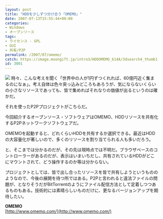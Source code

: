 ```yaml
---
layout: post
title: "HDDを少しずつ分け合う「OMEMO」"
date: 2007-07-13T15:55:44+09:00
categories:
- Windows
- オープンソース
tags: 
- ライセンス - GPL
- GUI
- 共有/P2P
permalink: /2007/07/omemo/
catch: https://image.moongift.jp/intro3/HDDOMEMO_614A/3dsearch4_thumb1.png
id: 3801
---
```

[![](https://image.moongift.jp/intro3/HDDOMEMO_614A/3dsearch4_thumb1.png)](https://image.moongift.jp/intro3/HDDOMEMO_614A/3dsearch43.png) 時々、こんな考えを聞く「世界中の人が1円ずつくれれば、60億円近く集まるのになぁ」。考え自体は色々突っ込みどころもあろうが、気にならないくらいの小さなリソースであっても、皆で集めればそれなりの価値が出るというのは確かだ。   
  
それを使ったP2Pプロジェクトがこちらだ。   
  
今回紹介するオープンソース・ソフトウェアはOMEMO、HDDリソースを共有化するP2Pネットワークソフトウェアだ。   
  
<!--more-->  
  
OMEMOを起動すると、どれくらいHDDを共有するか選択できる。最近はHDDの大容量化が著しいので、多くのリソースを割り当てられる人も多いだろう。   
  
と、そこまでは分かるのだが、その先は現時点では不明だ。ブラウザベースのコントローラーがあるのだが、表示はいまいちだし、共有されているHDDがどこにマウントされて、どう操作するのか等は分からない。   
  
プロジェクトとしては、皆で出し合ったリソースを皆で共有しようというもののようなので、今後の展開を待つ所ではある。P2Pと言われると違法ファイルの問題が、となりそうだがBitTorrentのようにファイル配信方法として定着しつつあるものもある。技術的には素晴らしいものだけに、更なるバージョンアップを期待したい。   
  
**OMEMO**  
[http://www.omemo.com/](http://www.omemo.com/)